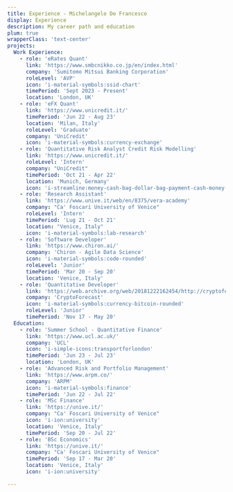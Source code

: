 ```yaml
---
title: Experience - Michelangelo De Francesco
display: Experience
description: My career path and education
plum: true
wrapperClass: 'text-center'
projects:
  Work Experience:
    - role: 'eRates Quant'
      link: 'https://www.smbcnikko.co.jp/en/index.html'
      company: 'Sumitomo Mitsui Banking Corporation'
      roleLevel: 'AVP'
      icon: 'i-material-symbols:ssid-chart'
      timePeriod: 'Sept 2023 - Present'
      location: 'London, UK'
    - role: 'eFX Quant'
      link: 'https://www.unicredit.it/'
      timePeriod: 'Jun 22 - Aug 23'
      location: 'Milan, Italy'
      roleLevel: 'Graduate'
      company: 'UniCredit'
      icon: 'i-material-symbols:currency-exchange'
    - role: 'Quantitative Risk Analyst Credit Risk Modelling'
      link: 'https://www.unicredit.it/'
      roleLevel: 'Intern'
      company: "UniCredit"
      timePeriod: 'Oct 21 - Apr 22'
      location: 'Munich, Germany'
      icon: 'i-streamline:money-cash-bag-dollar-bag-payment-cash-money-finance'
    - role: 'Research Assistant'
      link: 'https://www.unive.it/web/en/8375/vera-academy'
      company: "Ca' Foscari University of Venice"
      roleLevel: 'Intern'
      timePeriod: 'Lug 21 - Oct 21'
      location: "Venice, Italy"
      icon: 'i-material-symbols:lab-research'
    - role: 'Software Developer'
      link: 'https://www.chiron.ai/'
      company: 'Chiron - Agile Data Science'
      icon: 'i-material-symbols:code-rounded'
      roleLevel: 'Junior'
      timePeriod: 'Mar 20 - Sep 20'
      location: 'Venice, Italy'
    - role: 'Quantitative Developer'
      link: 'https://web.archive.org/web/20181222162454/http://cryptoforecast.com/'
      company: 'CryptoForecast'
      icon: 'i-material-symbols:currency-bitcoin-rounded'
      roleLevel: 'Junior'
      timePeriod: 'Nov 17 - May 20'
  Education:
    - role: 'Summer School - Quantitative Finance'
      link: 'https://www.ucl.ac.uk/'
      company: 'UCL'
      icon: 'i-simple-icons:transportforlondon'
      timePeriod: 'Jun 23 - Jul 23'  
      location: 'London, UK'
    - role: 'Advanced Risk and Portfolio Management'
      link: 'https://www.arpm.co/'
      company: 'ARPM'
      icon: 'i-material-symbols:finance'
      timePeriod: 'Jun 22 - Jul 22'
    - role: 'MSc Finance'
      link: 'https://unive.it/'
      company: "Ca' Foscari University of Venice"
      icon: 'i-ion:university'  
      location: 'Venice, Italy'
      timePeriod: 'Sep 20 - Jul 22'
    - role: 'BSc Economics'
      link: 'https://unive.it/'
      company: "Ca' Foscari University of Venice"
      timePeriod: 'Sep 17 - Mar 20'
      location: 'Venice, Italy'
      icon: 'i-ion:university'  

---
```


<!-- @layout-full-width -->

<ListExperiences :projects="frontmatter.projects" />

